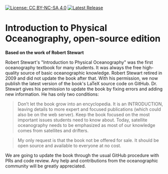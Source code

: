 [![License: CC BY-NC-SA 4.0](https://img.shields.io/badge/License-CC%20BY--NC--SA%204.0-lightgrey.svg)](https://creativecommons.org/licenses/by-nc-sa/4.0/)
[![Latest Release](https://img.shields.io/badge/-Latest%20Release-lightgrey.svg)](https://github.com/introocean/introocean-en/releases/latest)


# Introduction to Physical Oceanography, open-source edition
**Based on the work of Robert Stewart**

Robert Stewart's "Introduction to Physical Oceanography" was 
the first oceanography textbook for many students. 
It was always the free high-quality source of basic 
oceanographic knowledge. Robert Stewart retired in 
2009 and did not update the book after that. 
With his permission, we now publish the latest 
version of the book's LaTeX source code on GitHub. 
Dr. Stewart gives his permission to update the book
by fixing errors and adding new information. He has 
only two conditions:

> Don’t let the book grow into an encyclopedia. 
It is an INTRODUCTION, leaving details to more
expert and focused publications (which could also
be on the web server). Keep the book focused on the
most important issues students need to know about.
Today, satellite oceanography needs to be emphasized
as most of our knowledge comes from satellites and 
drifters. 

> My only request is that the book not be offered
for sale. It should be open source and available 
to everyone at no cost.

We are going to update the book through the usual
GitHub procedure with PRs and code review. Any
help and contributions from the oceanographic 
community will be greatly appreciated.
